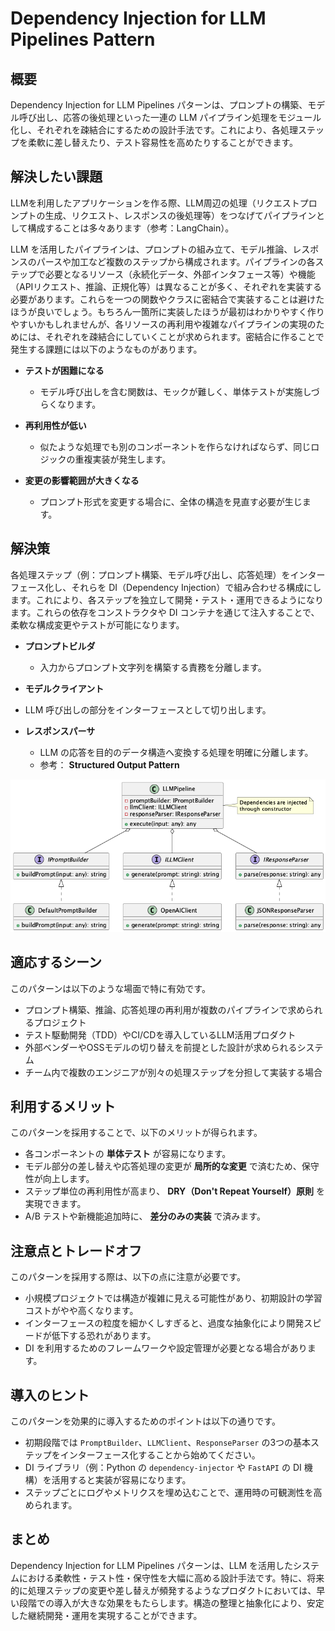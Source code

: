 # Dependency Injection for LLM Pipelines Pattern

## 概要  

Dependency Injection for LLM Pipelines パターンは、プロンプトの構築、モデル呼び出し、応答の後処理といった一連の LLM パイプライン処理をモジュール化し、それぞれを疎結合にするための設計手法です。これにより、各処理ステップを柔軟に差し替えたり、テスト容易性を高めたりすることができます。

## 解決したい課題  

LLMを利用したアプリケーションを作る際、LLM周辺の処理（リクエストプロンプトの生成、リクエスト、レスポンスの後処理等）をつなげてパイプラインとして構成することは多々あります（参考：LangChain）。

LLM を活用したパイプラインは、プロンプトの組み立て、モデル推論、レスポンスのパースや加工など複数のステップから構成されます。パイプラインの各ステップで必要となるリソース（永続化データ、外部インタフェース等）や機能（APIリクエスト、推論、正規化等）は異なることが多く、それぞれを実装する必要があります。これらを一つの関数やクラスに密結合で実装することは避けたほうが良いでしょう。もちろん一箇所に実装したほうが最初はわかりやすく作りやすいかもしれませんが、各リソースの再利用や複雑なパイプラインの実現のためには、それぞれを疎結合にしていくことが求められます。密結合に作ることで発生する課題には以下のようなものがあります。

- **テストが困難になる**  
  - モデル呼び出しを含む関数は、モックが難しく、単体テストが実施しづらくなります。

- **再利用性が低い**  
  - 似たような処理でも別のコンポーネントを作らなければならず、同じロジックの重複実装が発生します。

- **変更の影響範囲が大きくなる**  
  - プロンプト形式を変更する場合に、全体の構造を見直す必要が生じます。

## 解決策  

各処理ステップ（例：プロンプト構築、モデル呼び出し、応答処理）をインターフェース化し、それらを DI（Dependency Injection）で組み合わせる構成にします。これにより、各ステップを独立して開発・テスト・運用できるようになります。これらの依存をコンストラクタや DI コンテナを通じて注入することで、柔軟な構成変更やテストが可能になります。

- **プロンプトビルダ**
  - 入力からプロンプト文字列を構築する責務を分離します。

- **モデルクライアント**
- LLM 呼び出しの部分をインターフェースとして切り出します。

- **レスポンスパーサ**
  - LLM の応答を目的のデータ構造へ変換する処理を明確に分離します。
  - 参考： **Structured Output Pattern**

![img](./uml/images/dependency_injection_for_llm_pipelines_pattern.png)

## 適応するシーン  

このパターンは以下のような場面で特に有効です。

- プロンプト構築、推論、応答処理の再利用が複数のパイプラインで求められるプロジェクト  
- テスト駆動開発（TDD）やCI/CDを導入しているLLM活用プロダクト  
- 外部ベンダーやOSSモデルの切り替えを前提とした設計が求められるシステム  
- チーム内で複数のエンジニアが別々の処理ステップを分担して実装する場合  

## 利用するメリット  

このパターンを採用することで、以下のメリットが得られます。

- 各コンポーネントの **単体テスト** が容易になります。  
- モデル部分の差し替えや応答処理の変更が **局所的な変更** で済むため、保守性が向上します。  
- ステップ単位の再利用性が高まり、 **DRY（Don't Repeat Yourself）原則** を実現できます。  
- A/B テストや新機能追加時に、 **差分のみの実装** で済みます。  

## 注意点とトレードオフ  

このパターンを採用する際は、以下の点に注意が必要です。

- 小規模プロジェクトでは構造が複雑に見える可能性があり、初期設計の学習コストがやや高くなります。  
- インターフェースの粒度を細かくしすぎると、過度な抽象化により開発スピードが低下する恐れがあります。  
- DI を利用するためのフレームワークや設定管理が必要となる場合があります。

## 導入のヒント  

このパターンを効果的に導入するためのポイントは以下の通りです。

- 初期段階では `PromptBuilder`、`LLMClient`、`ResponseParser` の3つの基本ステップをインターフェース化することから始めてください。  
- DI ライブラリ（例：Python の `dependency-injector` や `FastAPI` の DI 機構）を活用すると実装が容易になります。  
- ステップごとにログやメトリクスを埋め込むことで、運用時の可観測性を高められます。

## まとめ  

Dependency Injection for LLM Pipelines パターンは、LLM を活用したシステムにおける柔軟性・テスト性・保守性を大幅に高める設計手法です。特に、将来的に処理ステップの変更や差し替えが頻発するようなプロダクトにおいては、早い段階での導入が大きな効果をもたらします。構造の整理と抽象化により、安定した継続開発・運用を実現することができます。
